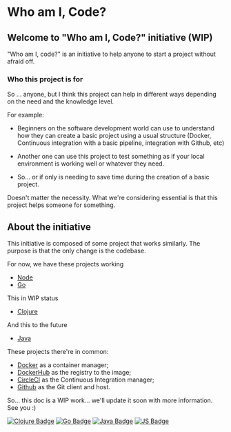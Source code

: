 # Who am I, Code?

## Welcome to "Who am I, Code?" initiative (WIP)

"Who am I, code?" is an initiative to help anyone to start a project without afraid off.

### Who this project is for

So ... anyone, but I think this project can help in different ways depending on the need and the knowledge level.

For example:

- Beginners on the software development world can use to understand how they can create a basic project using a usual structure (Docker, Continuous integration with a basic pipeline, integration with Github, etc)

- Another one can use this project to test something as if your local environment is working well or whatever they need.

- So... or if only is needing to save time during the creation of a basic project.

Doesn't matter the necessity. What we're considering essential is that this project helps someone for something.

## About the initiative 

This initiative is composed of some project that works similarly. The purpose is that the only change is the codebase.  

For now, we have these projects working
- [Node](https://github.com/marcopollivier/whoaminode)
- [Go](https://github.com/marcopollivier/whoamigo)

This in WIP status 
- [Clojure](https://github.com/marcopollivier/whoamiclojure)

And this to the future
- [Java](https://github.com/marcopollivier/whoamivertx)

These projects there're in common: 
- [Docker](https://www.docker.com/get-started) as a container manager;
- [DockerHub](https://hub.docker.com/r/marcopollivier/whoami) as the registry to the image;
- [CircleCI](https://circleci.com/product/#how-it-works) as the Continuous Integration manager; 
- [Github](https://docs.github.com/en/github/getting-started-with-github) as the Git client and host.



So... this doc is a WIP work... we'll update it soon with more information. See you :) 

[![Clojure Badge](https://img.shields.io/badge/-Clojure-5881D8?style=flat-square&logo=clojure&logoColor=white "Clojure Badge")](https://github.com/marcopollivier/whoamiclojure)
[![Go Badge](https://img.shields.io/badge/-Go-00ADD8?style=flat-square&logo=go&logoColor=white "Golang Badge")](https://github.com/marcopollivier/whoamigo)
[![Java Badge](http://img.shields.io/badge/-Java-007396?style=flat-square&logo=java&logoColor=white "Java Badge")](https://github.com/marcopollivier/whoamivertx)
[![JS Badge](http://img.shields.io/badge/-JavaScript-F7DF1E?style=flat-square&logo=JavaScript&logoColor=white "JS Badge")](https://github.com/marcopollivier/whoaminode)

